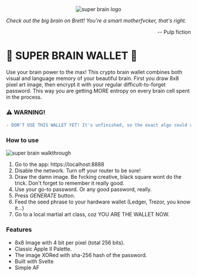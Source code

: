<div align="center">
  <img width="208" heigth="208" src="![](assets/big_brain_mf.png)" alt="super brain logo">
</div>

*Check out the big brain on Brett! You're a smart motherfvcker, that's right.*
<p style="text-align: right;">
-- Pulp fiction
</p>

# 👑 SUPER BRAIN WALLET 👑

Use your brain power to the max! This crypto brain wallet combines both visual and language memory of your beautiful brain. First you draw 8x8 pixel art image, then encrypt it with your regular difficult-to-forget password. This way you are getting MORE entropy on every brain cell spent in the process.


### :warning: WARNING!

```diff
- DON'T USE THIS WALLET YET! It's unfinished, so the exact algo could change.
```

### How to use

<img width="453" heigth="669" src="![](assets/sbw.gif)" alt="super brain walkthrough">

1. Go to the app: https://localhost:8888
2. Disable the network. Turn off your router to be sure!
3. Draw the damn image. Be fvcking creative, black square wont do the trick. Don't forget to remember it really good.
4. Use your go-to password. Or any good password, really.
5. Press *GENERATE* button.
6. Feed the seed phrase to your hardware wallet (Ledger, Trezor, you know it...)
7. Go to a local martial art class, coz YOU ARE THE WALLET NOW.

### Features

* 8x8 Image with 4 bit per pixel (total 256 bits).
* Classic Apple II Palette.
* The image XORed with sha-256 hash of the password.
* Built with Svelte
* Simple AF 
